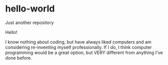 # hello-world
Just another repository

Hello!

I know nothing about coding, but have always liked computers and am considering re-inventing myself professionally. 
If I do, I think computer programming would be a great option, but VERY different from anything I've done before.
